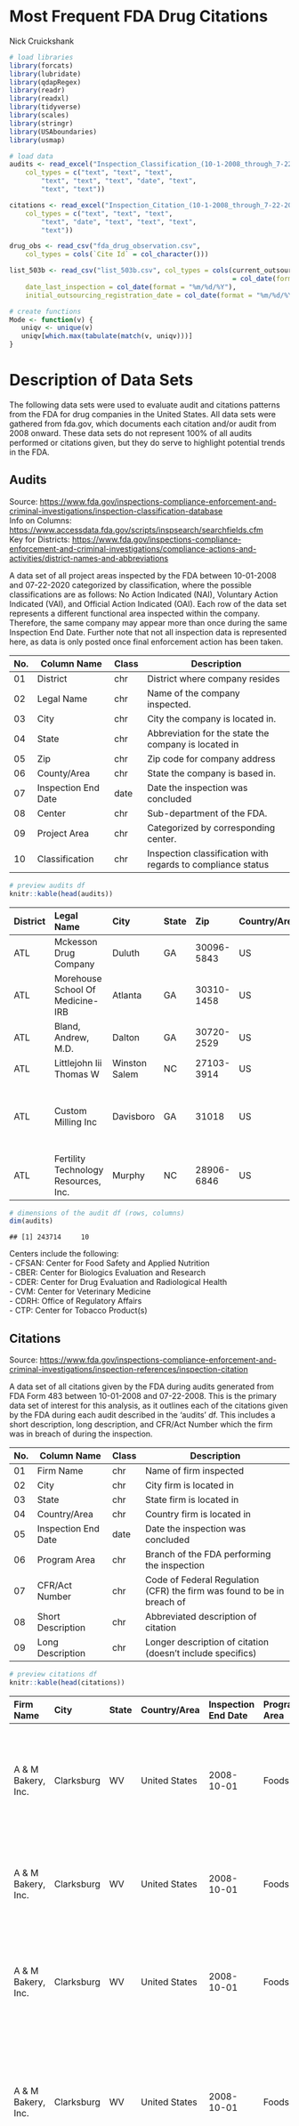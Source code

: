 Most Frequent FDA Drug Citations
================
Nick Cruickshank

``` r
# load libraries
library(forcats)
library(lubridate)
library(qdapRegex)
library(readr)
library(readxl)
library(tidyverse)
library(scales)
library(stringr)
library(USAboundaries)
library(usmap)
```

``` r
# load data
audits <- read_excel("Inspection_Classification_(10-1-2008_through_7-22-2020).xlsx", 
    col_types = c("text", "text", "text", 
        "text", "text", "text", "date", "text", 
        "text", "text"))

citations <- read_excel("Inspection_Citation_(10-1-2008_through_7-22-2020)_0.xlsx", 
    col_types = c("text", "text", "text", 
        "text", "date", "text", "text", "text", 
        "text"))

drug_obs <- read_csv("fda_drug_observation.csv", 
    col_types = cols(`Cite Id` = col_character()))

list_503b <- read_csv("list_503b.csv", col_types = cols(current_outsourcing_registration_date
                                                        = col_date(format = "%m/%d/%Y"), 
    date_last_inspection = col_date(format = "%m/%d/%Y"), 
    initial_outsourcing_registration_date = col_date(format = "%m/%d/%Y")))
```

``` r
# create functions
Mode <- function(v) {
   uniqv <- unique(v)
   uniqv[which.max(tabulate(match(v, uniqv)))]
}
```

# Description of Data Sets

The following data sets were used to evaluate audit and citations
patterns from the FDA for drug companies in the United States. All data
sets were gathered from fda.gov, which documents each citation and/or
audit from 2008 onward. These data sets do not represent 100% of all
audits performed or citations given, but they do serve to highlight
potential trends in the FDA.

## Audits

Source:
<https://www.fda.gov/inspections-compliance-enforcement-and-criminal-investigations/inspection-classification-database>  
Info on Columns:
<https://www.accessdata.fda.gov/scripts/inspsearch/searchfields.cfm>  
Key for Districts:
<https://www.fda.gov/inspections-compliance-enforcement-and-criminal-investigations/compliance-actions-and-activities/district-names-and-abbreviations>

A data set of all project areas inspected by the FDA between 10-01-2008
and 07-22-2020 categorized by classification, where the possible
classifications are as follows: No Action Indicated (NAI), Voluntary
Action Indicated (VAI), and Official Action Indicated (OAI). Each row of
the data set represents a different functional area inspected within the
company. Therefore, the same company may appear more than once during
the same Inspection End Date. Further note that not all inspection data
is represented here, as data is only posted once final enforcement
action has been taken.

| No. | Column Name         | Class | Description                                                 |
| --- | ------------------- | ----- | ----------------------------------------------------------- |
| 01  | District            | chr   | District where company resides                              |
| 02  | Legal Name          | chr   | Name of the company inspected.                              |
| 03  | City                | chr   | City the company is located in.                             |
| 04  | State               | chr   | Abbreviation for the state the company is located in        |
| 05  | Zip                 | chr   | Zip code for company address                                |
| 06  | County/Area         | chr   | State the company is based in.                              |
| 07  | Inspection End Date | date  | Date the inspection was concluded                           |
| 08  | Center              | chr   | Sub-department of the FDA.                                  |
| 09  | Project Area        | chr   | Categorized by corresponding center.                        |
| 10  | Classification      | chr   | Inspection classification with regards to compliance status |

``` r
# preview audits df
knitr::kable(head(audits))
```

| District | Legal Name                           | City          | State | Zip        | Country/Area | Inspection End Date | Center | Project Area                                           | Classification |
| :------- | :----------------------------------- | :------------ | :---- | :--------- | :----------- | :------------------ | :----- | :----------------------------------------------------- | :------------- |
| ATL      | Mckesson Drug Company                | Duluth        | GA    | 30096-5843 | US           | 2008-10-01          | CDER   | Drug Quality Assurance                                 | VAI            |
| ATL      | Morehouse School Of Medicine-IRB     | Atlanta       | GA    | 30310-1458 | US           | 2008-10-01          | CDER   | Bioresearch Monitoring                                 | NAI            |
| ATL      | Bland, Andrew, M.D.                  | Dalton        | GA    | 30720-2529 | US           | 2008-10-09          | CDER   | Bioresearch Monitoring                                 | NAI            |
| ATL      | Littlejohn Iii Thomas W              | Winston Salem | NC    | 27103-3914 | US           | 2008-10-10          | CDER   | Bioresearch Monitoring                                 | NAI            |
| ATL      | Custom Milling Inc                   | Davisboro     | GA    | 31018      | US           | 2008-10-14          | CVM    | Monitoring of Marketed Animal Drugs, Feed, and Devices | NAI            |
| ATL      | Fertility Technology Resources, Inc. | Murphy        | NC    | 28906-6846 | US           | 2008-10-16          | CDRH   | Compliance: Devices                                    | VAI            |

``` r
# dimensions of the audit df (rows, columns)
dim(audits)
```

    ## [1] 243714     10

Centers include the following:  
\- CFSAN: Center for Food Safety and Applied Nutrition  
\- CBER: Center for Biologics Evaluation and Research  
\- CDER: Center for Drug Evaluation and Radiological Health  
\- CVM: Center for Veterinary Medicine  
\- CDRH: Office of Regulatory Affairs  
\- CTP: Center for Tobacco Product(s)

## Citations

Source:
<https://www.fda.gov/inspections-compliance-enforcement-and-criminal-investigations/inspection-references/inspection-citation>

A data set of all citations given by the FDA during audits generated
from FDA Form 483 between 10-01-2008 and 07-22-2008. This is the primary
data set of interest for this analysis, as it outlines each of the
citations given by the FDA during each audit described in the ‘audits’
df. This includes a short description, long description, and CFR/Act
Number which the firm was in breach of during the inspection.

| No. | Column Name         | Class | Description                                                            |
| --- | ------------------- | ----- | ---------------------------------------------------------------------- |
| 01  | Firm Name           | chr   | Name of firm inspected                                                 |
| 02  | City                | chr   | City firm is located in                                                |
| 03  | State               | chr   | State firm is located in                                               |
| 04  | Country/Area        | chr   | Country firm is located in                                             |
| 05  | Inspection End Date | date  | Date the inspection was concluded                                      |
| 06  | Program Area        | chr   | Branch of the FDA performing the inspection                            |
| 07  | CFR/Act Number      | chr   | Code of Federal Regulation (CFR) the firm was found to be in breach of |
| 08  | Short Description   | chr   | Abbreviated description of citation                                    |
| 09  | Long Description    | chr   | Longer description of citation (doesn’t include specifics)             |

``` r
# preview citations df
knitr::kable(head(citations))
```

| Firm Name          | City       | State | Country/Area  | Inspection End Date | Program Area | CFR/Act Number      | Short Description                  | Long Description                                                                                                                                                                                              |
| :----------------- | :--------- | :---- | :------------ | :------------------ | :----------- | :------------------ | :--------------------------------- | :------------------------------------------------------------------------------------------------------------------------------------------------------------------------------------------------------------ |
| A & M Bakery, Inc. | Clarksburg | WV    | United States | 2008-10-01          | Foods        | 21 CFR 110.20(b)(4) | Floors, walls and ceilings         | The plant is not constructed in such a manner as to allow ceilings to be adequately cleaned and kept clean.                                                                                                   |
| A & M Bakery, Inc. | Clarksburg | WV    | United States | 2008-10-01          | Foods        | 21 CFR 110.20(b)(5) | Safety lighting and glass          | Failure to provide safety-type lighting fixtures suspended over exposed food.                                                                                                                                 |
| A & M Bakery, Inc. | Clarksburg | WV    | United States | 2008-10-01          | Foods        | 21 CFR 110.35(a)    | Buildings/good repair              | Failure to maintain buildings in repair sufficient to prevent food from becoming adulterated.                                                                                                                 |
| A & M Bakery, Inc. | Clarksburg | WV    | United States | 2008-10-01          | Foods        | 21 CFR 110.35(a)    | Cleaning and sanitizing operations | Failure to conduct cleaning and sanitizing operations for utensils and equipment in a manner that protects against contamination of food.                                                                     |
| A & M Bakery, Inc. | Clarksburg | WV    | United States | 2008-10-01          | Foods        | 21 CFR 110.80(a)(1) | Storage                            | Failure to store raw materials in a manner that protects against contamination.                                                                                                                               |
| A & M Bakery, Inc. | Clarksburg | WV    | United States | 2008-10-01          | Foods        | 21 CFR 110.20(a)(1) | Harborage areas                    | Failure to remove litter and waste and cut weeds or grass that may constitute an attractant, breeding place, or harborage area for pests, within the immediate vicinity of the plant buildings or structures. |

``` r
# dimensions of the citations df (rows, columns)
dim(citations)
```

    ## [1] 216566      9

## List of 503B Outsourcing Pharmaceutical Companies

Source:
<https://www.fda.gov/drugs/human-drug-compounding/registered-outsourcing-facilities>

One limitation of the ‘citations’ df is that it does not define which
subcategory of the drug manufacturing industry the firm belongs to.
Specifically, companies like Edge Pharma belong to a division of human
drug compounding outsourcing facilities under Section 503B of the
Federal Food, Drug, and Cosmetic Act (hereafter simply referred to as a
503B company). These companies are often held to very strict standards
by the FDA, and are likely to be subject to a slight variation in where
elements of the company the FDA pays attention to. Therefore, the list
of currently registered outsourcing facilities was pulled from fda.gov
in order to amend the ‘citations’ df to include an additional Boolean
column to answer the question “is the company a 503B?”

Of note, there are only 73 companies currently registers as 503B
companies with the FDA, with some of those not yet inspected.
Additionally, the naming format for the list of 503B companies is
noticeably different than in the ‘citations’ df (for one thing, the
Facility Name includes city and state). Another complication is that the
data frame only includes *current* 503B companies, which means that
there may be some companies missing from the list whom the FDA shut down
between 2008 and now. Despite the limitations, the list of 503B’s does
provide for minor discrepancies between drug program area citations at
large and 503B companies in particular to be detected.

| No. | Column Name                                       | Class | Description                                                                         |
| --- | ------------------------------------------------- | ----- | ----------------------------------------------------------------------------------- |
| 01  | Facility Name                                     | chr   | Name of 503B facility                                                               |
| 02  | initial\_outsourcing\_registration\_date          | date  | Date of initial outsourcing registration                                            |
| 03  | current\_outsourcing\_registration\_date          | date  | Most recent date of outsourcing registration                                        |
| 04  | date\_last\_inspection                            | date  | Most recent FDA inspection                                                          |
| 05  | form483\_issued                                   | chr   | Brief description of whether the facility would appear on the ‘citations’ df        |
| 06  | other\_action                                     | chr   | Aside from issuing Form 483, other actions taken                                    |
| 07  | intent\_to\_compound\_from\_bulk\_drug\_substance | chr   | The company intends to compound sterile drugs from bulk drug substances (yes or no) |

``` r
# preview the list_503b df
knitr::kable(head(list_503b))
```

| Facility Name                                          | initial\_outsourcing\_registration\_date | current\_outsourcing\_registration\_date | date\_last\_inspection | form483\_issued | other\_action              | intent\_to\_compound\_from\_bulk\_drug\_substance |
| :----------------------------------------------------- | :--------------------------------------- | :--------------------------------------- | :--------------------- | :-------------- | :------------------------- | :------------------------------------------------ |
| Advanced Pharmaceutical Technology, Inc., Elmsford, NY | 2019-02-26                               | 2019-11-18                               | NA                     | N/A             | N/A                        | Yes                                               |
| AnazaoHealth Corporation, Las Vegas, NV                | 2014-09-23                               | 2019-10-22                               | 2019-09-19             | Yes             | Open7                      | Yes                                               |
| Apollo Care, Columbia, MO                              | 2017-09-14                               | 2019-12-11                               | 2018-03-13             | Yes             | Warning Letter - 3/20/2019 | Yes                                               |
| AptiPharma, LLC, Loveland, CO                          | 2020-02-07                               | 2020-02-07                               | NA                     | N/A             | N/A                        | No                                                |
| ASP CARES, San Antonio, TX                             | 2017-02-14                               | 2019-12-03                               | 2018-08-23             | Yes             | Open                       | Yes                                               |
| Athenex Pharma Solutions, LLC, Clarence, NY            | 2017-04-10                               | 2019-10-25                               | 2019-08-28             | Yes             | Open7                      | Yes                                               |

``` r
# dimensions of the list_503b df (rows, columns)
dim(list_503b)
```

    ## [1] 73  7

## US Population

Source:
<https://en.wikipedia.org/wiki/List_of_states_and_territories_of_the_United_States_by_population>

Self explanatory data set. Allows for calculation of per capita rates in
the above mentioned data sets.

| No. | Column Name | Class | Description                            |
| --- | ----------- | ----- | -------------------------------------- |
| 01  | State       | chr   | Full name of state                     |
| 02  | Population  | int   | Most recent census data for that state |

``` r
us_pop <- read_excel("us_pop.xlsx")

# preview the us_pop df
knitr::kable(head(us_pop))
```

| State        | Population |
| :----------- | ---------: |
| California   |   39512223 |
| Texas        |   28995881 |
| Florida      |   21477737 |
| New York     |   19453561 |
| Pennsylvania |   12801989 |
| Illinois     |   12671821 |

# Audit Analysis

## Distribution of Audits by Center

While the primary data set of interest in this analysis is the
‘citations’ df, the ‘audits’ df does provide some brief insight into
the FDA Audit patterns. For example, it can be seen easily what
proportion of FDA audits are performed by the Center for Drug Evaluation
and Radiological Health (CDER), who would be responsible for drug
manufacturers. From the following graph, we can see that the CDER audits
surprisingly only account for a small fraction of the total audits
performed.

``` r
blank_theme <- theme_minimal() + 
  theme(
    axis.title.x = element_blank(),
    axis.title.y = element_blank(),
    panel.border = element_blank(),
    panel.grid = element_blank(),
    axis.ticks = element_blank(),
    plot.title = element_text(size = 14, face = "bold")
  )

audits %>%
  group_by(Center) %>%
  dplyr::summarise(
    Inspections = n()
  ) %>%
  ggplot() + 
  geom_bar(aes(x = "", y = Inspections, fill = Center), stat = "identity") + 
  scale_fill_manual(values = c(
    "CBER" = "grey95",
    "CDER" = "firebrick",
    "CDRH" = "grey85",
    "CFSAN" = "grey75",
    "CTP" = "grey65",
    "CVM" = "grey55"
  )) + 
  coord_polar("y", start = 0) + 
  theme_minimal() + 
  blank_theme +
  theme(axis.text.x = element_blank())
```

![](fda_aduit_trend_report_files/figure-gfm/unnamed-chunk-7-1.png)<!-- -->

## Monthly Distribution of FDA Audits

Another potential insight that can be gleamed from the ‘audits’ df is
predicting when the FDA will show up next for an audit. This would be an
important measure to define for drug companies, as it would allow for
management to know when to be prepared to expect another audit. For the
following visual, only audits performed by the CDER in the “Drug Quality
Assurance” project area in the Northeastern Branch of the FDA are
considered. These filters were applied as they were the most
representative of Edge Pharma’s interests. From this visual, it can be
see that there was no strong pattern in which month of the year the FDA
are most likely to perform an audit. They appear to perform the smallest
number of audits in the summer months, with the winter months
representing the highest number of audits. When looking closer at the
proportion of audits performed each month which resulted in a
classification of OAI (Official Action Needed), it appears that the
months with the greatest proportion were March and August.

``` r
audits %>%
  filter(Center == "CDER",
         `Project Area` == "Drug Quality Assurance",
         !is.na(State),
         District == "NWE") %>%
  separate(`Inspection End Date`, into = c("year", "month", "day"), sep = "-", remove = FALSE) %>%
  group_by(month) %>%
  dplyr::summarise(
    count = n(),
    NAI = sum(Classification == "NAI"),
    VAI = sum(Classification == "VAI"),
    OAI = sum(Classification == "OAI"),
  ) %>%
  mutate(month_abr = case_when(
    month == "01" ~ "Jan",
    month == "02" ~ "Feb",
    month == "03" ~ "Mar",
    month == "04" ~ "Apr",
    month == "05" ~ "May",
    month == "06" ~ "Jun",
    month == "07" ~ "Jul",
    month == "08" ~ "Aug",
    month == "09" ~ "Sep",
    month == "10" ~ "Oct",
    month == "11" ~ "Nov",
    month == "12" ~ "Dec"
  )) %>%
  pivot_longer(cols = c(NAI, VAI, OAI), names_to = "Classification", values_to = "Inspections") %>%
  mutate(class_sev = case_when(
    Classification == "NAI" ~ 1,
    Classification == "VAI" ~ 2,
    Classification == "OAI" ~ 3)) %>%
  rename(c(
    "m1" = "month",
    "Month" = "month_abr"
  )) %>%
  ggplot(aes(fct_reorder(Month, m1), Inspections)) + 
  geom_bar(aes(fill = fct_reorder(Classification, desc(class_sev))), stat = "identity") + 
  scale_fill_brewer(palette = "YlOrRd", direction = -1) + 
  labs(
    title = "FDA Audits in the New England Area are less frequent in the summer",
    subtitle = "Classification of 'Offical Action Indicated' most common in March and August",
    x = "Month",
    y = "Number of Inspections",
    fill = "Classification",
    caption = "Source: fda.gov"
  ) + 
  theme_bw() + 
  theme(
    legend.position = "bottom"
  )
```

![](fda_aduit_trend_report_files/figure-gfm/unnamed-chunk-8-1.png)<!-- -->

## Most Frequent FDA Citations

One of the most important insights that can be extracted from the
‘citations’ df is the most frequently occurring CFR/Act Numbers and
citations (short descriptions) which the FDA are likely to observe at a
drug manufacturing company. For Edge Pharma, and 503B companies in
general, the question needs to be further specified to just assess 503B
companies specifically. Curating the ‘citations’ df required a
surprising amount of data tidying using regular expressions, and even at
the end of the tidying when it was time to merge the ‘list\_503b’ into
‘citations’, there were still some 503b companies which did not appear
in the ‘citations’ df. This is likely due to the clause described in the
summary of the ‘audits’ df, wherein only data from audits with final
enforcement performed are included.

``` r
# tidy list_503b
tidy_503b <- list_503b %>%
  mutate(facility = gsub("[,]? (LLC|Inc)[\\.]?[,]?", ",", `Facility Name`)) %>%
  mutate(facility = gsub("[,]? (formerly|dba|DBA|d/b/a|dba:) ", " formerly ", facility)) %>%
  mutate(facility = gsub("355 Riverwalk Pkwy, ", "", facility)) %>%
  mutate(facility = gsub(", ((NSCC)), ", "", facility)) %>%
  separate(facility, into = c("name", "city", "state"), sep = ", ", remove = FALSE) %>%
  filter(!is.na(state),
         city != "(NSCC)",
         name != "STERRX") %>%
  separate(name, into = c("Current Name", "Formerly Name"), sep = " formerly ", remove = TRUE) %>%
  mutate(`Formerly Name` = gsub("registered as ", "", `Formerly Name`)) %>%
  separate(`Formerly Name`, into = c("Former Name", "c1", "s1"), sep = ", ", remove = FALSE) %>%
  select(`Current Name`, `Former Name`, city, state, initial_outsourcing_registration_date,
         current_outsourcing_registration_date, date_last_inspection, form483_issued,
         other_action, intent_to_compound_from_bulk_drug_substance) %>%
  rename(c(
    "City" = "city",
    "State" = "state"
  )) %>%
  pivot_longer(cols = c("Current Name", "Former Name"), names_to = "Name Status", values_to = "Facility Name")

tidy_503b <- tidy_503b[complete.cases(tidy_503b), ]
tidy_503b$`Compounding Outsourcing Facility` = "Yes"
tidy_503b$State <- trimws(tidy_503b$State, which = "both")

cite_503b <- citations %>%
  filter(`Program Area` == "Drugs") %>%
  # remove LLC or Inc from Firm Name
  mutate(fac = gsub("[,]? (LLC|Inc\\.|Lp|Ltd|Llc|LTD|LP|PLC|)[\\.]?", " ", `Firm Name`)) %>% 
  mutate(fac = trimws(fac, which = "right")) %>%
  separate(fac, into = c("Current Name", "Former Name"), sep = "\\s(DBA|dba|d/b/a)\\s", remove = FALSE) %>%
  mutate(`Current Name` = trimws(`Current Name`, which = "right")) %>%
  pivot_longer(cols = c("Current Name", "Former Name"), names_to = "Name Status", values_to = "Facility Name") %>%
  merge(tidy_503b, by = c("Facility Name", "City", "State")) %>%
  select(`Facility Name`, City, State, `Country/Area`, `Inspection End Date`, `Program Area`,
         `CFR/Act Number`, `Short Description`, `Long Description`, `Name Status.x`,
         initial_outsourcing_registration_date, current_outsourcing_registration_date, date_last_inspection,
         form483_issued, other_action, intent_to_compound_from_bulk_drug_substance)

true_503B <- citations %>%
  filter(`Program Area` == "Drugs",
         `Country/Area` == "United States") %>%
  # remove LLC or Inc from Firm Name
  mutate(fac = gsub("[,]? (LLC|Inc\\.|Lp|Ltd|Llc|LTD|LP|PLC|)[\\.]?", " ", `Firm Name`)) %>% 
  mutate(fac = trimws(fac, which = "right")) %>%
  separate(fac, into = c("Current Name", "Former Name"), sep = "\\s(DBA|dba|d/b/a)\\s", remove = FALSE) %>%
  mutate(`Current Name` = trimws(`Current Name`, which = "right")) %>%
  pivot_longer(cols = c("Current Name", "Former Name"), names_to = "Name Status", values_to = "Facility Name") %>%
  semi_join(tidy_503b, by = c("Facility Name", "City", "State")) %>%
  select(`Facility Name`, City, State, `Country/Area`, `Inspection End Date`, `Program Area`,
         `CFR/Act Number`, `Short Description`, `Long Description`)

true_503B$`Compounding Outsourcing Facility` = 1

false_503B <- citations %>%
  filter(`Program Area` == "Drugs",
         `Country/Area` == "United States") %>%
  # remove LLC or Inc from Firm Name
  mutate(fac = gsub("[,]? (LLC|Inc\\.|Lp|Ltd|Llc|LTD|LP|PLC|)[\\.]?", " ", `Firm Name`)) %>% 
  mutate(fac = trimws(fac, which = "right")) %>%
  separate(fac, into = c("Current Name", "Former Name"), sep = "\\s(DBA|dba|d/b/a)\\s", remove = FALSE) %>%
  mutate(`Current Name` = trimws(`Current Name`, which = "right")) %>%
  pivot_longer(cols = c("Current Name", "Former Name"), names_to = "Name Status", values_to = "Facility Name") %>%
  anti_join(tidy_503b, by = c("Facility Name", "City", "State")) %>%
  select(`Facility Name`, City, State, `Country/Area`, `Inspection End Date`, `Program Area`,
         `CFR/Act Number`, `Short Description`, `Long Description`)

false_503B <- false_503B[complete.cases(false_503B), ]
false_503B$`Compounding Outsourcing Facility` = 0

tidy_citations <- rbind(true_503B, false_503B) %>%
  mutate(CFR = str_extract(`CFR/Act Number`, "21 CFR [0-9]{2,3}.[0-9]+"))

tidy_citations <- tidy_citations[complete.cases(tidy_citations), ]
```

### In Pharma

From this visual, it can be seen that the FDA in general places a great
emphasis on properly written procedures, specifically as it relates to
21 CFR 211.100, which states the following:

Sec. 211.100 Written procedures; deviations. (a) There shall be written
procedures for production and process control designed to assure that
the drug products have the identity, strength, quality, and purity they
purport or are represented to possess. Such procedures shall include all
requirements in this subpart. These written procedures, including any
changes, shall be drafted, reviewed, and approved by the appropriate
organizational units and reviewed and approved by the quality control
unit.

2)  Written production and process control procedures shall be followed
    in the execution of the various production and process control
    functions and shall be documented at the time of performance. Any
    deviation from the written procedures shall be recorded and
    justified.

From there, the breaches in CFR compliance most frequently observed drop
quickly, with the following two citations being “Control of procedures
to monitor and validate performance” (21 CFR 211.110) and “Procedures
for sterile drug products” (21 CFR 211.113). Overall it appears that the
general aspects of a drug manufacturing company with the greatest
importance, as determined by the FDA; are written procedures, process
control, and proper documentation.

``` r
tidy_citations %>%
  group_by(CFR) %>%
  dplyr::summarise(
    Citations = n(),
    Description = Mode(`Short Description`)
  ) %>%
  head(10) %>%
  ggplot(aes(fct_reorder(Description, Citations), Citations)) + 
  geom_bar(stat = "identity", fill = "navyblue") + 
  geom_text(aes(label = CFR), hjust = "bottom", size = 3) + 
  coord_flip(ylim = c(0,2350)) + 
  labs(
    title = "Most Common 21 CFR 211 Breaches\nin Pharma",
    x = "Short Description of Citation",
    y = "Number of Citations",
    caption = "Source: fda.gov/inspections-compliance-enforcement-and-criminal-investigations/\n
    Data compiled from FDA Audits from October 2008 until July 2020."
  ) + 
  theme_light() + 
  theme(
    plot.title = element_text(hjust = 0)
  )
```

![](fda_aduit_trend_report_files/figure-gfm/unnamed-chunk-9-1.png)<!-- -->

### In 503B Pharmaceutical Outsourcing Facilities

The general trends observed in the previous visualization are also
displayed here, if in a somewhat altered way. For 503B companies, the
most frequently cited observation by the FDA was “Procedures for sterile
drug products” (21 CFR 211.113). This chapter of the Code of Federal
Regulation states the following:

Sec. 211.113 Control of microbiological contamination. (a) Appropriate
written procedures, designed to prevent objectionable microorganisms in
drug products not required to be sterile, shall be established and
followed.

2)  Appropriate written procedures, designed to prevent microbiological
    contamination of drug products purporting to be sterile, shall be
    established and followed. Such procedures shall include validation
    of all aseptic and sterilization processes.

In addition to the values outlined for the previous visualization
(written procedures and process control), the FDA appears to be
concerned with the control of microbial contaminants in sterile products
(which makes sense in the context of the 503B industry).

``` r
tidy_citations %>%
  filter(`Compounding Outsourcing Facility` == 1) %>%
  group_by(CFR) %>%
  dplyr::summarise(
    Citations = n(),
    Description = Mode(`Short Description`)
  ) %>%
  head(10) %>%
  ggplot(aes(fct_reorder(Description, Citations), Citations)) + 
  geom_bar(stat = "identity", fill = "navyblue") + 
  geom_text(aes(label = CFR), hjust = "bottom", size = 3) + 
  coord_flip(ylim = c(0,45)) + 
  labs(
    title = "Most Common Breaches in 21 CFR 211",
    subtitle = "At 503B Pharmaceutical Outsourcing Facilities",
    x = "Short Description of Citation",
    y = "Number of Citations",
    caption = "Source: fda.gov/inspections-compliance-enforcement-and-criminal-investigations/"
  ) + 
  theme_light() + 
  theme(
    plot.title = element_text(hjust = -3.3),
    plot.subtitle = element_text(hjust = -2.75)
  )
```

![](fda_aduit_trend_report_files/figure-gfm/unnamed-chunk-10-1.png)<!-- -->

## Heatmap of 503B Companies

As a final bit of auxiliary analysis, the following graph depicts which
states have the highest concentration of 503B companies per capita.
While Vermont by far and away has the highest per capita rate, this is
primary due to the extremely low population of the state (as there is
only one 503B company registered).

``` r
pop <- us_pop %>%
  rename(c(
    "state_name" = "State"
  )) %>%
  left_join(state_codes, by = "state_name")

states_503b <- tidy_503b %>%
  select(`Facility Name`, City, State) %>%
  rename(c(
    "state_abbr" = "State"
  )) %>%
  group_by(state_abbr) %>%
  dplyr::summarise(
    Facilities = n()
  ) %>%
  left_join(pop) %>%
  rename(c(
    "state" = "state_name"
  )) %>%
  mutate(facilities_per_capita = (Facilities / Population))
```

    ## Joining, by = "state_abbr"

``` r
plot_usmap(data = states_503b, values = "facilities_per_capita", color = "black") + 
  scale_fill_viridis_c(option = "viridis", name = "Companies\nPer Capita", label = scales::comma) + 
  labs(
    title = "Distribution of 503B Pharmaceutical Companies per capita",
    subtitle = "VT has the most per capita, although that is only one company (Edge Pharma)."
    ) + 
  theme(
    panel.background = element_rect(color = "black", fill = "lightblue"),
    legend.position = "right",
    legend.key.height = unit(2.3, "cm"),
    legend.text = element_blank()
    )
```

![](fda_aduit_trend_report_files/figure-gfm/heatmap%20503b-1.png)<!-- -->
